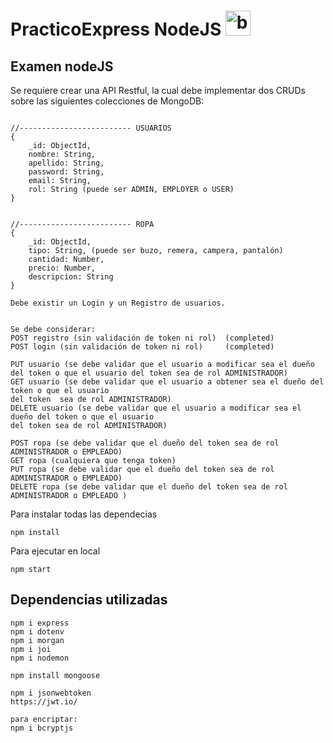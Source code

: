 # PracticoExpress NodeJS <img src="https://www.vectorlogo.zone/logos/nodejs/nodejs-icon.svg" alt="babel" width="40" height="40"/>

## Examen nodeJS

Se requiere crear una API Restful, la cual debe implementar dos CRUDs sobre las siguientes colecciones de MongoDB:
<pre>
<code>
//------------------------- USUARIOS
{
    _id: ObjectId,
    nombre: String,
    apellido: String,
    password: String,
    email: String,
    rol: String (puede ser ADMIN, EMPLOYER o USER)
}


//------------------------- ROPA
{
    _id: ObjectId,
    tipo: String, (puede ser buzo, remera, campera, pantalón)
    cantidad: Number,
    precio: Number,
    descripcion: String
}

Debe existir un Login y un Registro de usuarios.


Se debe considerar:
POST registro (sin validación de token ni rol)  (completed)
POST login (sin validación de token ni rol)     (completed)

PUT usuario (se debe validar que el usuario a modificar sea el dueño del token o que el usuario del token sea de rol ADMINISTRADOR)
GET usuario (se debe validar que el usuario a obtener sea el dueño del token o que el usuario
del token  sea de rol ADMINISTRADOR)
DELETE usuario (se debe validar que el usuario a modificar sea el dueño del token o que el usuario
del token sea de rol ADMINISTRADOR)

POST ropa (se debe validar que el dueño del token sea de rol ADMINISTRADOR o EMPLEADO)
GET ropa (cualquiera que tenga token)
PUT ropa (se debe validar que el dueño del token sea de rol ADMINISTRADOR o EMPLEADO)
DELETE ropa (se debe validar que el dueño del token sea de rol ADMINISTRADOR o EMPLEADO )
</code></pre>

Para instalar todas las dependecias
<pre>
<code>npm install</code></pre>

Para ejecutar en local
<pre>
<code>npm start</code></pre>



## Dependencias utilizadas
<pre>
<code>npm i express
npm i dotenv
npm i morgan
npm i joi
npm i nodemon

npm install mongoose

npm i jsonwebtoken
https://jwt.io/

para encriptar:
npm i bcryptjs


</code></pre>
